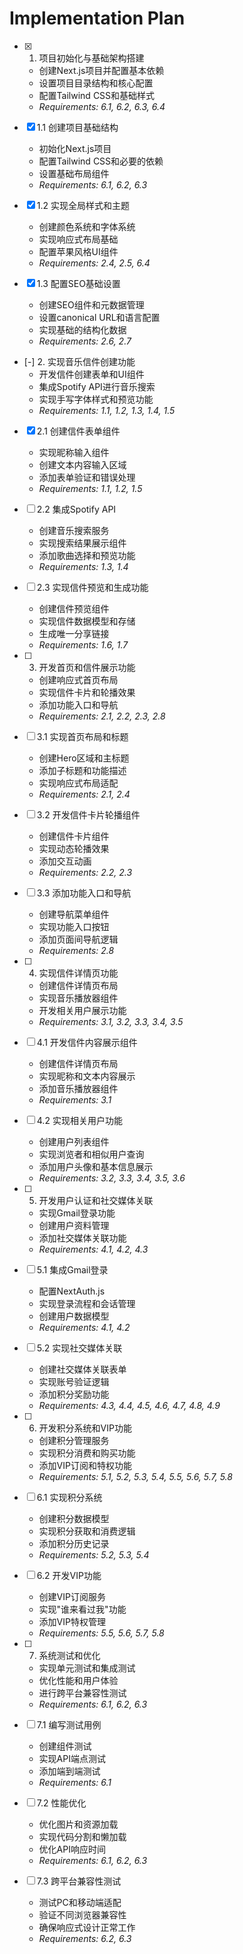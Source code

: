 # Implementation Plan

- [x] 1. 项目初始化与基础架构搭建
  - 创建Next.js项目并配置基本依赖
  - 设置项目目录结构和核心配置
  - 配置Tailwind CSS和基础样式
  - _Requirements: 6.1, 6.2, 6.3, 6.4_

- [x] 1.1 创建项目基础结构
  - 初始化Next.js项目
  - 配置Tailwind CSS和必要的依赖
  - 设置基础布局组件
  - _Requirements: 6.1, 6.2, 6.3_

- [x] 1.2 实现全局样式和主题
  - 创建颜色系统和字体系统
  - 实现响应式布局基础
  - 配置苹果风格UI组件
  - _Requirements: 2.4, 2.5, 6.4_

- [x] 1.3 配置SEO基础设置
  - 创建SEO组件和元数据管理
  - 设置canonical URL和语言配置
  - 实现基础的结构化数据
  - _Requirements: 2.6, 2.7_

- [-] 2. 实现音乐信件创建功能
  - 开发信件创建表单和UI组件
  - 集成Spotify API进行音乐搜索
  - 实现手写字体样式和预览功能
  - _Requirements: 1.1, 1.2, 1.3, 1.4, 1.5_

- [x] 2.1 创建信件表单组件
  - 实现昵称输入组件
  - 创建文本内容输入区域
  - 添加表单验证和错误处理
  - _Requirements: 1.1, 1.2, 1.5_

- [ ] 2.2 集成Spotify API
  - 创建音乐搜索服务
  - 实现搜索结果展示组件
  - 添加歌曲选择和预览功能
  - _Requirements: 1.3, 1.4_

- [ ] 2.3 实现信件预览和生成功能
  - 创建信件预览组件
  - 实现信件数据模型和存储
  - 生成唯一分享链接
  - _Requirements: 1.6, 1.7_

- [ ] 3. 开发首页和信件展示功能
  - 创建响应式首页布局
  - 实现信件卡片和轮播效果
  - 添加功能入口和导航
  - _Requirements: 2.1, 2.2, 2.3, 2.8_

- [ ] 3.1 实现首页布局和标题
  - 创建Hero区域和主标题
  - 添加子标题和功能描述
  - 实现响应式布局适配
  - _Requirements: 2.1, 2.4_

- [ ] 3.2 开发信件卡片轮播组件
  - 创建信件卡片组件
  - 实现动态轮播效果
  - 添加交互动画
  - _Requirements: 2.2, 2.3_

- [ ] 3.3 添加功能入口和导航
  - 创建导航菜单组件
  - 实现功能入口按钮
  - 添加页面间导航逻辑
  - _Requirements: 2.8_

- [ ] 4. 实现信件详情页功能
  - 创建信件详情页布局
  - 实现音乐播放器组件
  - 开发相关用户展示功能
  - _Requirements: 3.1, 3.2, 3.3, 3.4, 3.5_

- [ ] 4.1 开发信件内容展示组件
  - 创建信件详情页布局
  - 实现昵称和文本内容展示
  - 添加音乐播放器组件
  - _Requirements: 3.1_

- [ ] 4.2 实现相关用户功能
  - 创建用户列表组件
  - 实现浏览者和相似用户查询
  - 添加用户头像和基本信息展示
  - _Requirements: 3.2, 3.3, 3.4, 3.5, 3.6_

- [ ] 5. 开发用户认证和社交媒体关联
  - 实现Gmail登录功能
  - 创建用户资料管理
  - 添加社交媒体关联功能
  - _Requirements: 4.1, 4.2, 4.3_

- [ ] 5.1 集成Gmail登录
  - 配置NextAuth.js
  - 实现登录流程和会话管理
  - 创建用户数据模型
  - _Requirements: 4.1, 4.2_

- [ ] 5.2 实现社交媒体关联
  - 创建社交媒体关联表单
  - 实现账号验证逻辑
  - 添加积分奖励功能
  - _Requirements: 4.3, 4.4, 4.5, 4.6, 4.7, 4.8, 4.9_

- [ ] 6. 开发积分系统和VIP功能
  - 创建积分管理服务
  - 实现积分消费和购买功能
  - 添加VIP订阅和特权功能
  - _Requirements: 5.1, 5.2, 5.3, 5.4, 5.5, 5.6, 5.7, 5.8_

- [ ] 6.1 实现积分系统
  - 创建积分数据模型
  - 实现积分获取和消费逻辑
  - 添加积分历史记录
  - _Requirements: 5.2, 5.3, 5.4_

- [ ] 6.2 开发VIP功能
  - 创建VIP订阅服务
  - 实现"谁来看过我"功能
  - 添加VIP特权管理
  - _Requirements: 5.5, 5.6, 5.7, 5.8_

- [ ] 7. 系统测试和优化
  - 实现单元测试和集成测试
  - 优化性能和用户体验
  - 进行跨平台兼容性测试
  - _Requirements: 6.1, 6.2, 6.3_

- [ ] 7.1 编写测试用例
  - 创建组件测试
  - 实现API端点测试
  - 添加端到端测试
  - _Requirements: 6.1_

- [ ] 7.2 性能优化
  - 优化图片和资源加载
  - 实现代码分割和懒加载
  - 优化API响应时间
  - _Requirements: 6.1, 6.2, 6.3_

- [ ] 7.3 跨平台兼容性测试
  - 测试PC和移动端适配
  - 验证不同浏览器兼容性
  - 确保响应式设计正常工作
  - _Requirements: 6.2, 6.3_